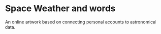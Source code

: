 # Space Weather and words

An online artwork based on connecting personal accounts to astronomical data.
